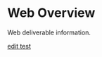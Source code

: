 ---
---
# Web Overview

Web deliverable information.

[edit test]({{site.data.project.prose-base}}{{page.url}})
